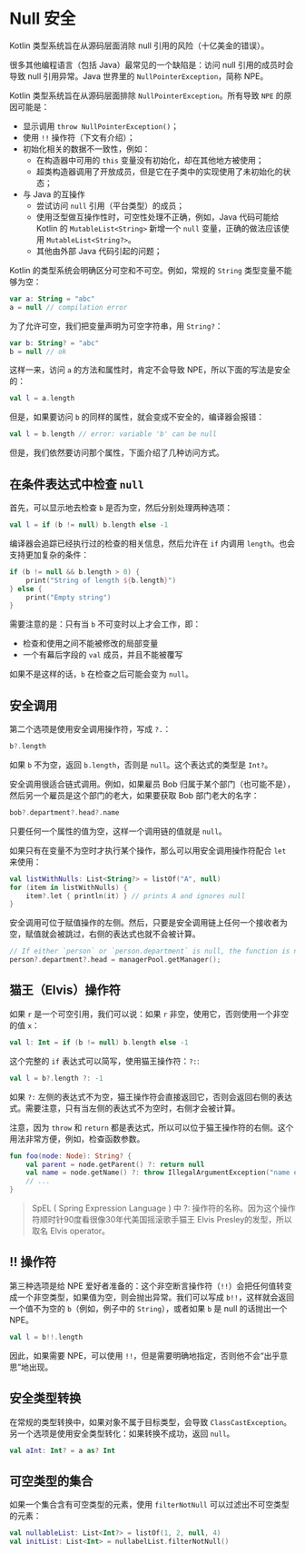 # Null 安全
Kotlin 类型系统旨在从源码层面消除 null 引用的风险（十亿美金的错误）。

很多其他编程语言（包括 Java）最常见的一个缺陷是：访问 null 引用的成员时会导致 null 引用异常。Java 世界里的 `NullPointerException`，简称 NPE。

Kotlin 类型系统旨在从源码层面排除 `NullPointerException`。所有导致 `NPE` 的原因可能是：

* 显示调用 `throw NullPointerException()`；
* 使用 `!!` 操作符（下文有介绍）；
* 初始化相关的数据不一致性，例如：
    * 在构造器中可用的 `this` 变量没有初始化，却在其他地方被使用；
    * 超类构造器调用了开放成员，但是它在子类中的实现使用了未初始化的状态；
* 与 Java 的互操作
    * 尝试访问 `null` 引用（平台类型）的成员；
    * 使用泛型做互操作性时，可空性处理不正确，例如，Java 代码可能给 Kotlin 的 `MutableList<String>` 新增一个 `null` 变量，正确的做法应该使用 `MutableList<String?>`。
    * 其他由外部 Java 代码引起的问题；

Kotlin 的类型系统会明确区分可空和不可空。例如，常规的 `String` 类型变量不能够为空：

```kotlin
var a: String = "abc"
a = null // compilation error
```

为了允许可空，我们把变量声明为可空字符串，用 `String?`：

```kotlin
var b: String? = "abc"
b = null // ok
```

这样一来，访问 `a` 的方法和属性时，肯定不会导致 NPE，所以下面的写法是安全的：

```kotlin
val l = a.length
```

但是，如果要访问 `b` 的同样的属性，就会变成不安全的，编译器会报错：

```kotlin
val l = b.length // error: variable 'b' can be null
```

但是，我们依然要访问那个属性，下面介绍了几种访问方式。

## 在条件表达式中检查 `null`
首先，可以显示地去检查 `b` 是否为空，然后分别处理两种选项：

```kotlin
val l = if (b != null) b.length else -1
```

编译器会追踪已经执行过的检查的相关信息，然后允许在 `if` 内调用 `length`。也会支持更加复杂的条件：

```kotlin
if (b != null && b.length > 0) {
    print("String of length ${b.length}")
} else {
    print("Empty string")
}
```

需要注意的是：只有当 `b` 不可变时以上才会工作，即：

* 检查和使用之间不能被修改的局部变量
* 一个有幕后字段的 `val` 成员，并且不能被覆写

如果不是这样的话，`b` 在检查之后可能会变为 `null`。

## 安全调用
第二个选项是使用安全调用操作符，写成 `?.`：

```kotlin
b?.length
```

如果 `b` 不为空，返回 `b.length`，否则是 `null`。这个表达式的类型是 `Int?`。

安全调用很适合链式调用。例如，如果雇员 Bob 归属于某个部门（也可能不是），然后另一个雇员是这个部门的老大，如果要获取 Bob 部门老大的名字：

```kotlin
bob?.department?.head?.name
```

只要任何一个属性的值为空，这样一个调用链的值就是 `null`。

如果只有在变量不为空时才执行某个操作，那么可以用安全调用操作符配合 `let` 来使用：

```kotlin
val listWithNulls: List<String?> = listOf("A", null)
for (item in listWithNulls) {
    item?.let { println(it) } // prints A and ignores null
}
```

安全调用可位于赋值操作的左侧。然后，只要是安全调用链上任何一个接收者为空，赋值就会被跳过，右侧的表达式也就不会被计算。

```kotlin
// If either `person` or `person.department` is null, the function is not called:
person?.department?.head = managerPool.getManager();
```

## 猫王（Elvis）操作符
如果 `r` 是一个可空引用，我们可以说：如果 `r` 非空，使用它，否则使用一个非空的值 `x`：

```kotlin
val l: Int = if (b != null) b.length else -1
```

这个完整的 `if` 表达式可以简写，使用猫王操作符：`?:`:

```kotlin
val l = b?.length ?: -1
```

如果 `?:` 左侧的表达式不为空，猫王操作符会直接返回它，否则会返回右侧的表达式。需要注意，只有当左侧的表达式不为空时，右侧才会被计算。

注意，因为 `throw` 和 `return` 都是表达式，所以可以位于猫王操作符的右侧。这个用法非常方便，例如，检查函数参数。

```kotlin
fun foo(node: Node): String? {
    val parent = node.getParent() ?: return null
    val name = node.getName() ?: throw IllegalArgumentException("name expected")
    // ...
}
```

> SpEL ( Spring Expression Language ) 中 ?: 操作符的名称。因为这个操作符顺时针90度看很像30年代美国摇滚歌手猫王 Elvis Presley的发型，所以取名 Elvis operator。

## !! 操作符
第三种选项是给 NPE 爱好者准备的：这个非空断言操作符（`!!`）会把任何值转变成一个非空类型，如果值为空，则会抛出异常。我们可以写成 `b!!`，这样就会返回一个值不为空的 `b`（例如，例子中的 `String`），或者如果 `b` 是 null 的话抛出一个 NPE。

```kotlin
val l = b!!.length
```

因此，如果需要 NPE，可以使用 `!!`，但是需要明确地指定，否则他不会“出乎意思”地出现。

## 安全类型转换
在常规的类型转换中，如果对象不属于目标类型，会导致 `ClassCastException`。另一个选项是使用安全类型转化：如果转换不成功，返回 `null`。

```kotlin
val aInt: Int? = a as? Int
```

## 可空类型的集合
如果一个集合含有可空类型的元素，使用 `filterNotNull` 可以过滤出不可空类型的元素：

```kotlin
val nullableList: List<Int?> = listOf(1, 2, null, 4)
val initList: List<Int> = nullabelList.filterNotNull()
```

